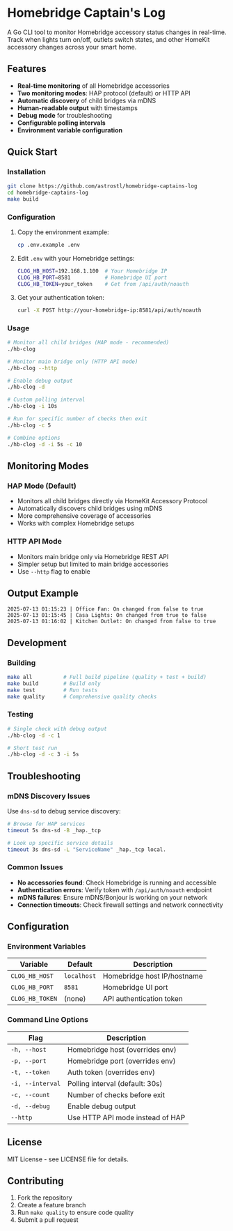 # Homebridge Captain's Log

A Go CLI tool to monitor Homebridge accessory status changes in real-time. Track when lights turn on/off, outlets switch states, and other HomeKit accessory changes across your smart home.

## Features

- **Real-time monitoring** of all Homebridge accessories
- **Two monitoring modes**: HAP protocol (default) or HTTP API
- **Automatic discovery** of child bridges via mDNS
- **Human-readable output** with timestamps
- **Debug mode** for troubleshooting
- **Configurable polling intervals**
- **Environment variable configuration**

## Quick Start

### Installation

```bash
git clone https://github.com/astrostl/homebridge-captains-log
cd homebridge-captains-log
make build
```

### Configuration

1. Copy the environment example:
   ```bash
   cp .env.example .env
   ```

2. Edit `.env` with your Homebridge settings:
   ```bash
   CLOG_HB_HOST=192.168.1.100  # Your Homebridge IP
   CLOG_HB_PORT=8581           # Homebridge UI port
   CLOG_HB_TOKEN=your_token    # Get from /api/auth/noauth
   ```

3. Get your authentication token:
   ```bash
   curl -X POST http://your-homebridge-ip:8581/api/auth/noauth
   ```

### Usage

```bash
# Monitor all child bridges (HAP mode - recommended)
./hb-clog

# Monitor main bridge only (HTTP API mode)
./hb-clog --http

# Enable debug output
./hb-clog -d

# Custom polling interval
./hb-clog -i 10s

# Run for specific number of checks then exit
./hb-clog -c 5

# Combine options
./hb-clog -d -i 5s -c 10
```

## Monitoring Modes

### HAP Mode (Default)
- Monitors all child bridges directly via HomeKit Accessory Protocol
- Automatically discovers child bridges using mDNS
- More comprehensive coverage of accessories
- Works with complex Homebridge setups

### HTTP API Mode
- Monitors main bridge only via Homebridge REST API  
- Simpler setup but limited to main bridge accessories
- Use `--http` flag to enable

## Output Example

```
2025-07-13 01:15:23 | Office Fan: On changed from false to true
2025-07-13 01:15:45 | Casa Lights: On changed from true to false
2025-07-13 01:16:02 | Kitchen Outlet: On changed from false to true
```

## Development

### Building

```bash
make all          # Full build pipeline (quality + test + build)
make build        # Build only
make test         # Run tests
make quality      # Comprehensive quality checks
```

### Testing

```bash
# Single check with debug output
./hb-clog -d -c 1

# Short test run
./hb-clog -d -c 3 -i 5s
```

## Troubleshooting

### mDNS Discovery Issues

Use `dns-sd` to debug service discovery:

```bash
# Browse for HAP services
timeout 5s dns-sd -B _hap._tcp

# Look up specific service details
timeout 3s dns-sd -L "ServiceName" _hap._tcp local.
```

### Common Issues

- **No accessories found**: Check Homebridge is running and accessible
- **Authentication errors**: Verify token with `/api/auth/noauth` endpoint
- **mDNS failures**: Ensure mDNS/Bonjour is working on your network
- **Connection timeouts**: Check firewall settings and network connectivity

## Configuration

### Environment Variables

| Variable | Default | Description |
|----------|---------|-------------|
| `CLOG_HB_HOST` | `localhost` | Homebridge host IP/hostname |
| `CLOG_HB_PORT` | `8581` | Homebridge UI port |
| `CLOG_HB_TOKEN` | (none) | API authentication token |

### Command Line Options

| Flag | Description |
|------|-------------|
| `-h, --host` | Homebridge host (overrides env) |
| `-p, --port` | Homebridge port (overrides env) |
| `-t, --token` | Auth token (overrides env) |
| `-i, --interval` | Polling interval (default: 30s) |
| `-c, --count` | Number of checks before exit |
| `-d, --debug` | Enable debug output |
| `--http` | Use HTTP API mode instead of HAP |

## License

MIT License - see LICENSE file for details.

## Contributing

1. Fork the repository
2. Create a feature branch
3. Run `make quality` to ensure code quality
4. Submit a pull request